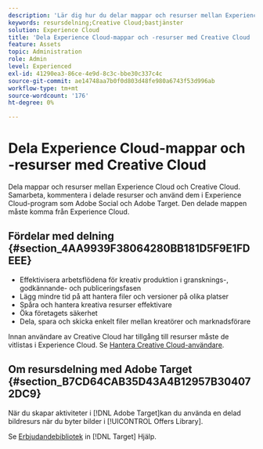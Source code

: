 ```yaml
---
description: 'Lär dig hur du delar mappar och resurser mellan Experience Cloud och Creative Cloud. '
keywords: resursdelning;Creative Cloud;bastjänster
solution: Experience Cloud
title: 'Dela Experience Cloud-mappar och -resurser med Creative Cloud '
feature: Assets
topic: Administration
role: Admin
level: Experienced
exl-id: 41290ea3-86ce-4e9d-8c3c-bbe30c337c4c
source-git-commit: ae14748aa7b0f0d803d48fe980a6743f53d996ab
workflow-type: tm+mt
source-wordcount: '176'
ht-degree: 0%

---
```


# Dela Experience Cloud-mappar och -resurser med Creative Cloud

Dela mappar och resurser mellan Experience Cloud och Creative Cloud. Samarbeta, kommentera i delade resurser och använd dem i Experience Cloud-program som Adobe Social och Adobe Target. Den delade mappen måste komma från Experience Cloud.

## Fördelar med delning {#section_4AA9939F38064280BB181D5F9E1FDEEE}

* Effektivisera arbetsflödena för kreativ produktion i gransknings-, godkännande- och publiceringsfasen
* Lägg mindre tid på att hantera filer och versioner på olika platser
* Spåra och hantera kreativa resurser effektivare
* Öka företagets säkerhet
* Dela, spara och skicka enkelt filer mellan kreatörer och marknadsförare

Innan användare av Creative Cloud har tillgång till resurser måste de vitlistas i Experience Cloud. Se [Hantera Creative Cloud-användare](t-admin-add-cc-user.md#task_F36D4F1D49B44F09A54F7371810D2752).

## Om resursdelning med Adobe Target {#section_B7CD64CAB35D43A4B12957B304072DC9}

När du skapar aktiviteter i [!DNL Adobe Target]kan du använda en delad bildresurs när du byter bilder i [!UICONTROL Offers Library].

Se [Erbjudandebibliotek](https://experienceleague.adobe.com/docs/target/using/experiences/offers/manage-content.html?lang=en) in [!DNL Target] Hjälp.

